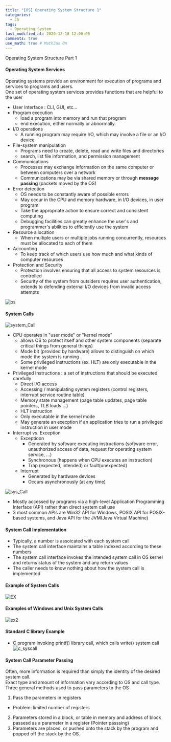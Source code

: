 ```yaml
---
title: "[OS] Operating System Structure 1"
categories: 
  - CS
tags:
  - Operating System
last_modified_at: 2020-12-18 12:00:00
comments: true
use_math: true # MathJax On
---
```


Operating System Structure Part 1

#### Operating System Services

Operating systems provide an environment for execution of programs and services to programs and users. <br>
One set of operating system services provides functions that are helpful to the user
- User Interface : CLI, GUI, etc...
- Program execution 
  - load a program into memory and run that program
  - end execution, either normally or abnormally.
- I/O operations
  - A running program may require I/O, which may involve a file or an I/O device
- File-system manipulation
  - Programs need to create, delete, read and write files and directories
  - search, list file information, and permission management
- Communications
  - Processes may exchange information on the same computer or between computers over a network
  - Communications may be via shared memory or through **message passing** (packets moved by the OS)
- Error detection
  - OS needs to be constantly aware of possible errors
  - May occur in the CPU and memory hardware, in I/O devices, in user program
  - Take the appropriate action to ensure correct and consistent computing
  - Debugging facilities can greatly enhance the user's and programmer's abilities to efficiently use the system
- Resource allocation
  - When multiple users or multiple jobs running concurrently, resources must be allocated to each of them
- Accounting
  - To keep track of which users use how much and what kinds of computer resources
- Protection and Security
  - Protection involves ensuring that all access to system resources is controlled
  - Security of the system from outsiders requires user authentication, extends to defending external I/O devices from invalid access attempts

![os](https://user-images.githubusercontent.com/62474292/102583443-1161b980-4148-11eb-845b-f5be273354c7.JPG)

#### System Calls
![system_Call](https://user-images.githubusercontent.com/62474292/102606244-cd7fac00-4169-11eb-9c39-e0c9ae732e55.JPG)

- CPU operates in "user mode" or "kernel mode"
  - allows OS to protect itself and other system components (separate critical things from general things)
  - Mode bit (provided by hardware) allows to distinguish on which mode the system is running
  - Some privileged instructions (ex. HLT) are only executable in the kernel mode
- Privileged Instructions : a set of instructions that should be executed carefully
  - Direct I/O access
  - Accessing / manipulating system registers (control registers, interrupt service routine table)
  - Memory state management (page table updates, page table pointers, TLB loads ...)
  - HLT instruction
  - Only executable in the kernel mode
  - May generate an execption if an application tries to run a privileged instruction in user mode
- Interrupt vs. Exception
  - Exceptioon
    - Generated by software executing instructions (software error, unauthorized access of data, request for operating system service, ...)
    - Synchronous (happens when CPU executes an instruction)
    - Trap (expected, intended) or fault(unexpected)
  - Interrupt
    - Generated by hardware devices
    - Occurs asynchronously (at any time)

![sys_Call](https://user-images.githubusercontent.com/62474292/102608024-96f76080-416c-11eb-9c08-9c0c168224bb.JPG)
- Mostly accessed by programs via a high-level Application Programming Interface (API) rather than direct system call use
- 3 most common APIs are Win32 API for Windows, POSIX API for POSIX-based systems, and Java API for the JVM(Java Virtual Machine)

#### System Call Implementation
- Typically, a number is assoicated with each system call
- The system call interface maintains a table indexed according to these numbers
- The system call interface invokes the intended system call in OS kernel and returns status of the system and any return values
- The caller needs to know nothing about how the system call is implemented

#### Example of System Calls
![EX](https://user-images.githubusercontent.com/62474292/102607240-4c291900-416b-11eb-9665-b4309f159737.JPG)


#### Examples of Windows and Unix System Calls
![ex2](https://user-images.githubusercontent.com/62474292/102607453-aaee9280-416b-11eb-8c43-513dadbe0532.JPG)

#### Standard C library Example
- C program invoking printf() library call, which calls write() system call
![c_syscall](https://user-images.githubusercontent.com/62474292/102608370-1e44d400-416d-11eb-9594-90c6ae556d45.JPG)

#### System Call Parameter Passing
Often, more information is required than simply the identity of the desired system call. <br>
Exact type and amount of information vary according to OS and call type. <br>
Three general methods used to pass parameters to the OS
1. Pass the parameters in registers 
  - Problem: limited number of registers
2. Parameters stored in a block, or table in memory and address of block passesd as a parameter in a register (Pointer passsing)
3. Parameters are placed, or pushed onto the stack by the program and popped off the stack by the OS.


